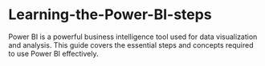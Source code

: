# Learning-the-Power-BI-steps
Power BI is a powerful business intelligence tool used for data visualization and analysis. This guide covers the essential steps and concepts required to use Power BI effectively.
